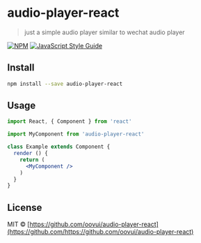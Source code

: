# audio-player-react

> just a simple audio player similar to wechat audio player

[![NPM](https://img.shields.io/npm/v/audio-player-react.svg)](https://www.npmjs.com/package/audio-player-react) [![JavaScript Style Guide](https://img.shields.io/badge/code_style-standard-brightgreen.svg)](https://standardjs.com)

## Install

```bash
npm install --save audio-player-react
```

## Usage

```jsx
import React, { Component } from 'react'

import MyComponent from 'audio-player-react'

class Example extends Component {
  render () {
    return (
      <MyComponent />
    )
  }
}
```

## License

MIT © [https://github.com/oovui/audio-player-react](https://github.com/https://github.com/oovui/audio-player-react)
